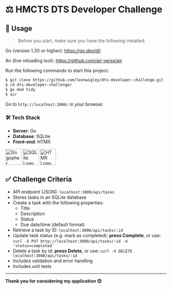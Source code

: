 # ⚖️ HMCTS DTS Developer Challenge

## 🚀 Usage

> Before you start, make sure you have the following installed:

Go (version 1.20 or higher): https://go.dev/dl/

Air (live reloading tool): https://github.com/air-verse/air

Run the following commands to start this project:

```bash
$ git clone https://github.com/leonwigley/dts-developer-challenge.git
$ cd dts-developer-challenge/
$ go mod tidy
$ air
```

Go to ```http://localhost:3000/``` in your browser.

### 🛠️ Tech Stack 
- **Server**: Go
- **Database**: SQLite
- **Front-end**: HTMX

<img src="https://external-content.duckduckgo.com/iu/?u=https%3A%2F%2Fjuststickers.in%2Fwp-content%2Fuploads%2F2016%2F07%2Fgo-programming-language.png&f=1&nofb=1&ipt=7ac7a84b65a03543419662e947e8f6fc575353367542fe982a2417cf48d4cdad" alt="Go gopher mascot" height="50px" width="auto"> 
<img src="https://external-content.duckduckgo.com/iu/?u=https%3A%2F%2Fassets.stickpng.com%2Fimages%2F62c46cd2a75b8945b1696713.png&f=1&nofb=1&ipt=469f09cd390a354179eaf8704603d9754186300a873f6ca655e8eccc3bc5ea35" alt="SQLite Logo" height="50" style="height: 50px; width: auto;">
<img src="https://external-content.duckduckgo.com/iu/?u=https%3A%2F%2Fwww.saaspegasus.com%2Fstatic%2Fimages%2Fpegasus%2Fhtmx-icon.png&f=1&nofb=1&ipt=62a23fc13ab6a205f1077bf891c9fa166f40dbb32010cf3f2482ee0c4e44adca" alt="HTMX Logo" height="50" style="height: 50px; width: auto;">



## ✅ Challenge Criteria
- API endpoint (JSON): ```localhost:3000/api/tasks```
- Stores tasks in an SQLite database
- Create a task with the following properties:
  - Title
  - Description
  - Status
  - Due date/time (default format)
- Retrieve a task by ID: ```localhost:3000/api/tasks/:id```
- Update task status (e.g. mark as completed): **press Complete**, or use:  ```curl -X PUT http://localhost:3000/api/tasks/:id -d 'status=completed'```
- Delete a task by id: **press Delete**, or use: ```curl -X DELETE localhost:3000/api/tasks/:id```
- Includes validation and error handling
- Includes unit tests


---

__Thank you for considering my application 😊__